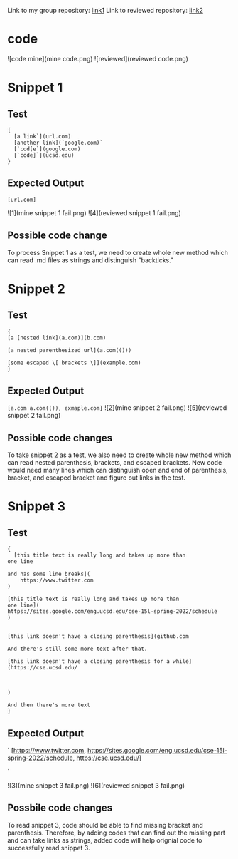 Link to my group repository: [link1](https://github.com/mikayladalton2/markdown-parser)
Link to reviewed repository: [link2](https://github.com/ezh247467/markdown-parser)



# code 

![code mine](mine code.png)
![reviewed](reviewed code.png)
 

# Snippet 1

## Test

```
{
  [a link`](url.com)
  [another link](`google.com)`
  [`cod[e`](google.com)
  [`code]`](ucsd.edu)
}
```


## Expected Output

`
[url.com]
`

![1](mine snippet 1 fail.png)
![4](reviewed snippet 1 fail.png)

## Possible code change

To process Snippet 1 as a test, we need to create whole new method which can read .md files as strings and distinguish "backticks." 

# Snippet 2

## Test
```
{
[a [nested link](a.com)](b.com)

[a nested parenthesized url](a.com(()))

[some escaped \[ brackets \]](example.com)
}
```
## Expected Output

`
[a.com a.com(()), exmaple.com]
`
![2](mine snippet 2 fail.png)
![5](reviewed snippet 2 fail.png)

## Possible code changes

To take snippet 2 as a test, we also need to create whole new method which can read nested parenthesis, brackets, and escaped brackets. New code would need many lines which can distinguish open and end of parenthesis, bracket, and escaped bracket and figure out links in the test. 

# Snippet 3

## Test
```
{
  [this title text is really long and takes up more than 
one line

and has some line breaks](
    https://www.twitter.com
)

[this title text is really long and takes up more than 
one line](
https://sites.google.com/eng.ucsd.edu/cse-15l-spring-2022/schedule
)


[this link doesn't have a closing parenthesis](github.com

And there's still some more text after that.

[this link doesn't have a closing parenthesis for a while](https://cse.ucsd.edu/



)

And then there's more text
}
```

## Expected Output

`
[https://www.twitter.com, https://sites.google.com/eng.ucsd.edu/cse-15l-spring-2022/schedule, https://cse.ucsd.edu/]

`


![3](mine snippet 3 fail.png)
![6](reviewed snippet 3 fail.png)

## Possbile code changes

To read snippet 3, code should be able to find missing bracket and parenthesis. Therefore, by adding codes that can find out the missing part and can take links as strings, added code will help orignial code to successfully read snippet 3. 


